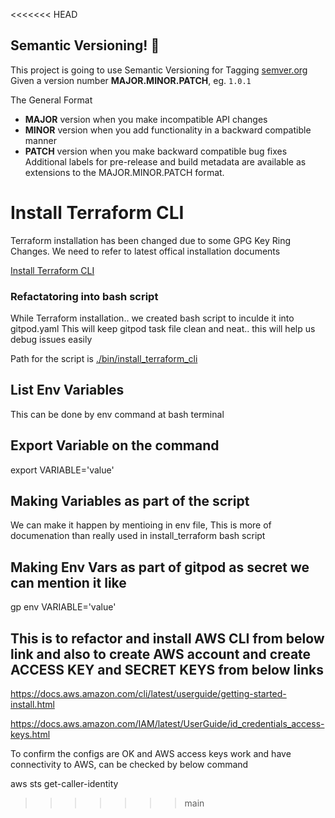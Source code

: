 



<<<<<<< HEAD



## Semantic Versioning! :mage: 

This project is going to use Semantic Versioning for Tagging
[semver.org](https://semver.org/)
Given a version number **MAJOR.MINOR.PATCH**, eg. `1.0.1`

The General Format 
 - **MAJOR** version when you make incompatible API changes
 - **MINOR** version when you add functionality in a backward compatible manner
 - **PATCH** version when you make backward compatible bug fixes
Additional labels for pre-release and build metadata are available as extensions to the MAJOR.MINOR.PATCH format.
# Install Terraform CLI 
Terraform installation has been changed due to some GPG Key Ring Changes. We need to refer to latest offical installation documents 

[Install Terraform CLI](https://developer.hashicorp.com/terraform/tutorials/aws-get-started/install-cli)

### Refactatoring into bash script

While Terraform installation.. we created bash script to inculde it into gitpod.yaml
This will keep gitpod task file clean and neat.. this will help us debug issues easily

Path for the script is [./bin/install_terraform_cli](./bin/install_terraform_cli)

## List Env Variables
This can be done by env command at bash terminal
## Export Variable on the command
export VARIABLE='value'
## Making Variables as part of the script
We can make it happen by mentioing in env file, This is more of documenation than really used in install_terraform bash script

## Making Env Vars as part of gitpod as secret we can mention it like 

gp env VARIABLE='value'

## This is to refactor and install AWS CLI from below link and also to create AWS account and create ACCESS KEY and SECRET KEYS from below links

https://docs.aws.amazon.com/cli/latest/userguide/getting-started-install.html

https://docs.aws.amazon.com/IAM/latest/UserGuide/id_credentials_access-keys.html

To confirm the configs are OK and AWS access keys work and have connectivity to AWS, can be checked by below command

aws sts get-caller-identity



>>>>>>> main
